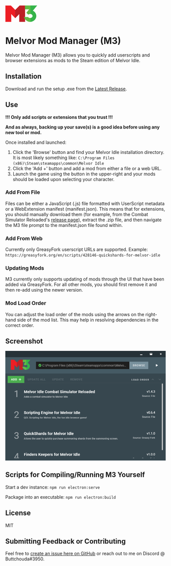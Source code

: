 ![M3 Logo](repo/m3-small.png)
# Melvor Mod Manager (M3)
Melvor Mod Manager (M3) allows you to quickly add userscripts and browser extensions as mods to the Steam edition of Melvor Idle.

## Installation
Download and run the setup .exe from the [Latest Release](https://github.com/ChaseStrackbein/melvor-mod-manager/releases/latest).

## Use

**!!! Only add scripts or extensions that you trust !!!**

**And as always, backing up your save(s) is a good idea before using any new tool or mod.**

Once installed and launched:
1. Click the 'Browse' button and find your Melvor Idle installation directory. It is most likely something like: `C:\Program Files (x86)\Steam\steamapps\common\Melvor Idle`
2. Click the 'Add +' button and add a mod from either a file or a web URL.
3. Launch the game using the button in the upper-right and your mods should be loaded upon selecting your character.

### Add From File
Files can be either a JavaScript (.js) file formatted with UserScript metadata or a WebExtension manifest (manifest.json). This means that for extensions, you should manually download them (for example, from the Combat Simulator Reloaded's [release page](https://github.com/visua0/Melvor-Idle-Combat-Simulator-Reloaded/releases)), extract the .zip file, and then navigate the M3 file prompt to the manifest.json file found within.

### Add From Web
Currently only GreasyFork userscript URLs are supported. Example: `https://greasyfork.org/en/scripts/428146-quickshards-for-melvor-idle`

### Updating Mods
M3 currently only supports updating of mods through the UI that have been added via GreasyFork. For all other mods, you should first remove it and then re-add using the newer version. 

### Mod Load Order
You can adjust the load order of the mods using the arrows on the right-hand side of the mod list. This may help in resolving dependencies in the correct order.

## Screenshot
![Screenshot of M3](repo/app-screenshot.png)

## Scripts for Compiling/Running M3 Yourself
Start a dev instance: `npm run electron:serve`

Package into an executable: `npm run electron:build`

## License
MIT

## Submitting Feedback or Contributing
Feel free to [create an issue here on GitHub](https://github.com/ChaseStrackbein/melvor-mod-manager/issues) or reach out to me on Discord @ Buttchouda#3950.